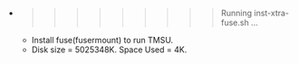 * >>>>>>>>> Running inst-xtra-fuse.sh ...
  * Install fuse(fusermount) to run TMSU.
  * Disk size = 5025348K. Space Used = 4K.
